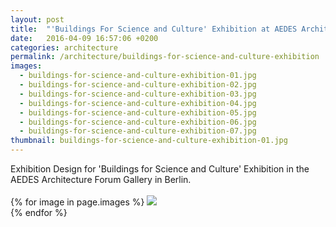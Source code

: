```yaml
---
layout: post
title:  "'Buildings For Science and Culture' Exhibition at AEDES Architecture Forum Gallery"
date:   2016-04-09 16:57:06 +0200
categories: architecture
permalink: /architecture/buildings-for-science-and-culture-exhibition
images:
  - buildings-for-science-and-culture-exhibition-01.jpg
  - buildings-for-science-and-culture-exhibition-02.jpg
  - buildings-for-science-and-culture-exhibition-03.jpg
  - buildings-for-science-and-culture-exhibition-04.jpg
  - buildings-for-science-and-culture-exhibition-05.jpg
  - buildings-for-science-and-culture-exhibition-06.jpg
  - buildings-for-science-and-culture-exhibition-07.jpg
thumbnail: buildings-for-science-and-culture-exhibition-01.jpg
---
```

Exhibition Design for 'Buildings for Science and Culture' Exhibition in the AEDES Architecture Forum Gallery in Berlin.
<br />
<br />
{% for image in page.images %}
  <img rel="nofollow" class="image-full" src="/assets/architecture/buildings-for-science-and-culture-exhibition/{{ image }}"/>
  <br />
{% endfor %}
